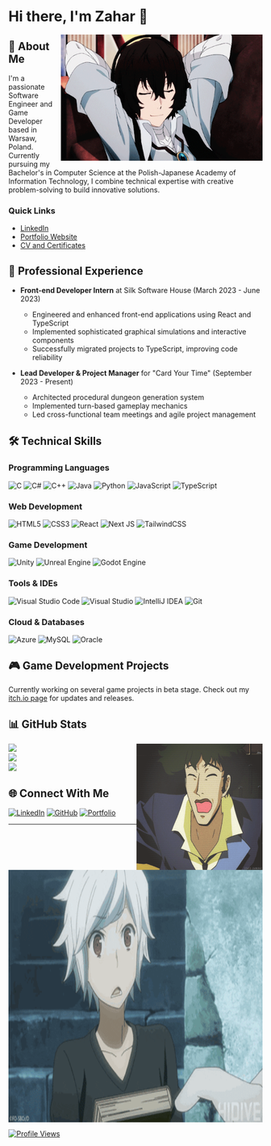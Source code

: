 # Hi there, I'm Zahar 👋

<img align="right" width=400px height=250px alt="Profile" src="https://github.com/Z01berg/Z01berg/blob/main/GIF/Dazai.gif"/>

## 🚀 About Me
I'm a passionate Software Engineer and Game Developer based in Warsaw, Poland. Currently pursuing my Bachelor's in Computer Science at the Polish-Japanese Academy of Information Technology, I combine technical expertise with creative problem-solving to build innovative solutions.

### Quick Links
- [LinkedIn](https://www.linkedin.com/in/%E2%96%93zahar-zubyk%E2%96%93/)
- [Portfolio Website](https://z01berg.github.io/)
- [CV and Certificates](https://github.com/Z01berg/Z01berg/tree/main/CV%20%26%26%20CERTIFICATES)

## 💼 Professional Experience
- **Front-end Developer Intern** at Silk Software House (March 2023 - June 2023)
  - Engineered and enhanced front-end applications using React and TypeScript
  - Implemented sophisticated graphical simulations and interactive components
  - Successfully migrated projects to TypeScript, improving code reliability

- **Lead Developer & Project Manager** for "Card Your Time" (September 2023 - Present)
  - Architected procedural dungeon generation system
  - Implemented turn-based gameplay mechanics
  - Led cross-functional team meetings and agile project management

## 🛠️ Technical Skills

### Programming Languages
![C](https://img.shields.io/badge/c-%2300599C.svg?style=for-the-badge&logo=c&logoColor=white) ![C#](https://img.shields.io/badge/c%23-%23239120.svg?style=for-the-badge&logo=c-sharp&logoColor=white) ![C++](https://img.shields.io/badge/c++-%2300599C.svg?style=for-the-badge&logo=c%2B%2B&logoColor=white) ![Java](https://img.shields.io/badge/java-%23ED8B00.svg?style=for-the-badge&logo=java&logoColor=white) ![Python](https://img.shields.io/badge/python-3670A0?style=for-the-badge&logo=python&logoColor=ffdd54) ![JavaScript](https://img.shields.io/badge/javascript-%23323330.svg?style=for-the-badge&logo=javascript&logoColor=%23F7DF1E) ![TypeScript](https://img.shields.io/badge/typescript-%23007ACC.svg?style=for-the-badge&logo=typescript&logoColor=white)

### Web Development
![HTML5](https://img.shields.io/badge/html5-%23E34F26.svg?style=for-the-badge&logo=html5&logoColor=white) ![CSS3](https://img.shields.io/badge/css3-%231572B6.svg?style=for-the-badge&logo=css3&logoColor=white) ![React](https://img.shields.io/badge/react-%2320232a.svg?style=for-the-badge&logo=react&logoColor=%2361DAFB) ![Next JS](https://img.shields.io/badge/Next-black?style=for-the-badge&logo=next.js&logoColor=white) ![TailwindCSS](https://img.shields.io/badge/tailwindcss-%2338B2AC.svg?style=for-the-badge&logo=tailwind-css&logoColor=white)

### Game Development
![Unity](https://img.shields.io/badge/unity-%23000000.svg?style=for-the-badge&logo=unity&logoColor=white) ![Unreal Engine](https://img.shields.io/badge/unrealengine-%23313131.svg?style=for-the-badge&logo=unrealengine&logoColor=white) ![Godot Engine](https://img.shields.io/badge/GODOT-%23FFFFFF.svg?style=for-the-badge&logo=godot-engine)

### Tools & IDEs
![Visual Studio Code](https://img.shields.io/badge/Visual%20Studio%20Code-0078d7.svg?style=for-the-badge&logo=visual-studio-code&logoColor=white) ![Visual Studio](https://img.shields.io/badge/Visual%20Studio-5C2D91.svg?style=for-the-badge&logo=visual-studio&logoColor=white) ![IntelliJ IDEA](https://img.shields.io/badge/IntelliJIDEA-000000.svg?style=for-the-badge&logo=intellij-idea&logoColor=white) ![Git](https://img.shields.io/badge/git-%23F05033.svg?style=for-the-badge&logo=git&logoColor=white)

### Cloud & Databases
![Azure](https://img.shields.io/badge/azure-%230072C6.svg?style=for-the-badge&logo=azure-devops&logoColor=white) ![MySQL](https://img.shields.io/badge/mysql-%2300f.svg?style=for-the-badge&logo=mysql&logoColor=white) ![Oracle](https://img.shields.io/badge/Oracle-F80000?style=for-the-badge&logo=oracle&logoColor=white)

## 🎮 Game Development Projects
Currently working on several game projects in beta stage. Check out my [itch.io page](https://z01berg.itch.io/) for updates and releases.

## 📊 GitHub Stats
<img align="right" width=250px height=250px alt="GitHub Stats" src="https://github.com/Z01berg/Z01berg/blob/main/GIF/Cowboy.gif"/>

![](https://github-readme-stats.vercel.app/api?username=Z01berg&theme=highcontrast&hide_border=false&include_all_commits=true&count_private=true)<br/>
![](https://github-readme-streak-stats.herokuapp.com/?user=Z01berg&theme=highcontrast&hide_border=false)<br/>
![](https://github-readme-stats.vercel.app/api/top-langs/?username=Z01berg&theme=highcontrast&hide_border=false&include_all_commits=true&count_private=true&layout=compact)

## 🌐 Connect With Me
[![LinkedIn](https://img.shields.io/badge/LinkedIn-%230077B5.svg?logo=linkedin&logoColor=white)](https://www.linkedin.com/in/%E2%96%93zahar-zubyk%E2%96%93/) [![GitHub](https://img.shields.io/badge/GitHub-%23121011.svg?logo=github&logoColor=white)](https://github.com/Z01berg) [![Portfolio](https://img.shields.io/badge/Portfolio-%23000000.svg?logo=About.me&logoColor=white)](https://z01berg.github.io/)

---

<img align="center" width=1000px height=500px alt="Banner" src="https://github.com/Z01berg/Z01berg/blob/main/GIF/Bell.gif"/>

[![Profile Views](https://visitcount.itsvg.in/api?id=Z01berg&icon=0&color=7)](https://visitcount.itsvg.in) 